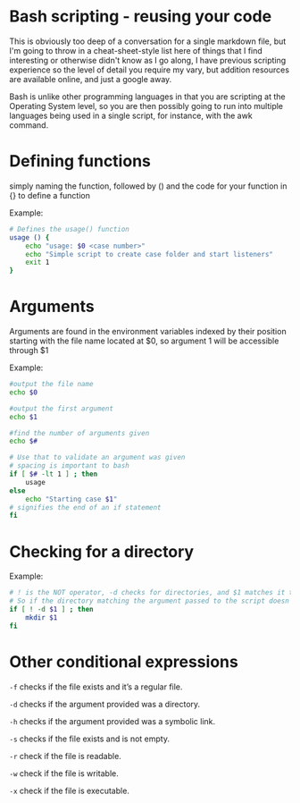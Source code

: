 # Bash scripting - reusing your code

This is obviously too deep of a conversation for a single markdown file, but I'm going to throw in a cheat-sheet-style list here of things that I find interesting or otherwise didn't know as I go along, I have previous scripting experience so the level of detail you require my vary, but addition resources are available online, and just a google away. 

Bash is unlike other programming languages in that you are scripting at the Operating System level, so you are then possibly going to run into multiple languages being used in a single script, for instance, with the awk command.

# Defining functions
simply naming the function, followed by () and the code for your function in {} to define a function

Example:
```bash
# Defines the usage() function
usage () {
    echo "usage: $0 <case number>"
    echo "Simple script to create case folder and start listeners"
    exit 1
}
```

# Arguments
Arguments are found in the environment variables indexed by their position starting with the file name located at $0, so argument 1 will be accessible through $1

Example:
```bash
#output the file name
echo $0

#output the first argument
echo $1

#find the number of arguments given 
echo $#

# Use that to validate an argument was given
# spacing is important to bash
if [ $# -lt 1 ] ; then
    usage
else
    echo "Starting case $1"
# signifies the end of an if statement
fi
```

# Checking for a directory
Example:

```bash
# ! is the NOT operator, -d checks for directories, and $1 matches it to the argument passed to the script
# So if the directory matching the argument passed to the script doesn't exist, it will create it
if [ ! -d $1 ] ; then
    mkdir $1
fi
```

# Other conditional expressions
```-f``` checks if the file exists and it’s a regular file.

```-d``` checks if the argument provided was a directory.

```-h``` checks if the argument provided was a symbolic link.

```-s``` checks if the file exists and is not empty.

```-r``` check if the file is readable.

```-w``` check if the file is writable.

```-x``` check if the file is executable.